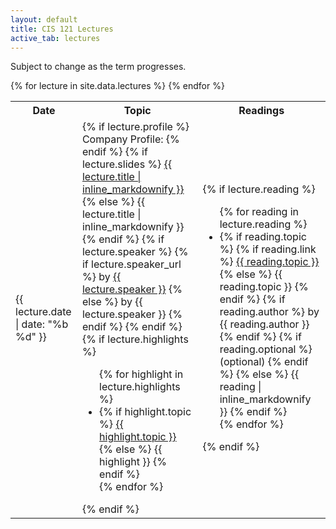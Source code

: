 ```yaml
---
layout: default
title: CIS 121 Lectures
active_tab: lectures
---
```


Subject to change as the term progresses.

<table class="table table-striped">
  <tbody>
    <tr>
      <th>Date</th>
      <th>Topic</th>
      <th>Readings</th>
    </tr>
    {% for lecture in site.data.lectures %}
      <tr>
        <td>{{ lecture.date | date: "%b %d" }}</td>
        <td>
          {% if lecture.profile %}
            Company Profile:
          {% endif %}
          {% if lecture.slides %}
            <a href="{{ lecture.slides }}">{{ lecture.title | inline_markdownify }}</a>
          {% else %}
            {{ lecture.title | inline_markdownify }}
          {% endif %}
          {% if lecture.speaker %}
            {% if lecture.speaker_url %} by <a href="{{ lecture.speaker_url }}">{{ lecture.speaker }}</a>
            {% else %}
              by {{ lecture.speaker }}
            {% endif %}
          {% endif %}
          {% if lecture.highlights %}
            <ul>
              {% for highlight in lecture.highlights %}
                <li class="text-muted">
                  {% if highlight.topic %}
                    <a href="{{ highlight.link }}">{{ highlight.topic }}</a>
                  {% else %}
                    {{ highlight }}
                  {% endif %}
                </li>
              {% endfor %}
            </ul>
          {% endif %}
        </td>
        <td>
          {% if lecture.reading %}
            <ul>
              {% for reading in lecture.reading %}
                <li>
                  {% if reading.topic %}
                    {% if reading.link %}
                      <a href="{{ reading.link }}">{{ reading.topic }}</a>
                    {% else %}
                      {{ reading.topic }}
                    {% endif %}
                    {% if reading.author %}
                      by {{ reading.author }}
                    {% endif %}
                    {% if reading.optional %}
                      (optional)
                    {% endif %}
                  {% else %}
                    {{ reading | inline_markdownify }}
                  {% endif %}
                </li>
              {% endfor %}
            </ul>
          {% endif %}
        </td>
      </tr>
    {% endfor %}
  </tbody>
</table>
